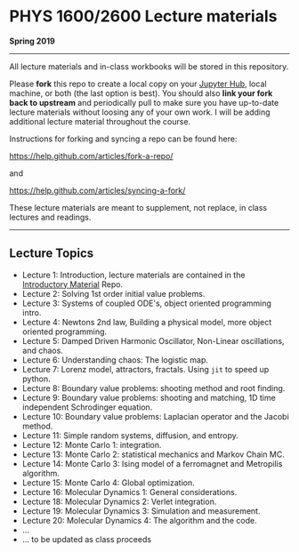 # PHYS 1600/2600 Lecture materials
**Spring 2019**
___

All lecture materials and in-class workbooks will be stored in this repository. 

Please **fork** this repo to create a local copy on your [Jupyter Hub](https://phys1600.jupyter.brown.edu), local machine, or both (the last option is best). You should also **link your fork back to upstream** and periodically pull to make sure you have up-to-date lecture materials without loosing any of your own work. I will be adding additional lecture material throughout the course. 

Instructions for forking and syncing a repo can be found here:

https://help.github.com/articles/fork-a-repo/

and

https://help.github.com/articles/syncing-a-fork/

These lecture materials are meant to supplement, not replace, in class lectures and readings.

---

## Lecture Topics
* Lecture 1: Introduction, lecture materials are contained in the [Introductory Material](PHYS1600Spring2019/IntroductoryMaterial) Repo.
* Lecture 2: Solving 1st order initial value problems.
* Lecture 3: Systems of coupled ODE's, object oriented programming intro.
* Lecture 4: Newtons 2nd law, Building a physical model, more object oriented programming.
* Lecture 5: Damped Driven Harmonic Oscillator, Non-Linear oscillations, and chaos.
* Lecture 6: Understanding chaos: The logistic map.
* Lecture 7: Lorenz model, attractors, fractals. Using `jit` to speed up python.
* Lecture 8: Boundary value problems: shooting method and root finding.
* Lecture 9: Boundary value problems: shooting and matching, 1D time independent Schrodinger equation.
* Lecture 10: Boundary value problems: Laplacian operator and the Jacobi method. 
* Lecture 11: Simple random systems, diffusion, and entropy.
* Lecture 12: Monte Carlo 1: integration.
* Lecture 13: Monte Carlo 2: statistical mechanics and Markov Chain MC.
* Lecture 14: Monte Carlo 3: Ising model of a ferromagnet and Metropilis algorithm.
* Lecture 15: Monte Carlo 4: Global optimization.
* Lecture 16: Molecular Dynamics 1: General considerations. 
* Lecture 18: Molecular Dynamics 2: Verlet integration.
* Lecture 19: Molecular Dynamics 3: Simulation and measurement.
* Lecture 20: Molecular Dynamics 4: The algorithm and the code.
* ...
* ... to be updated as class proceeds

